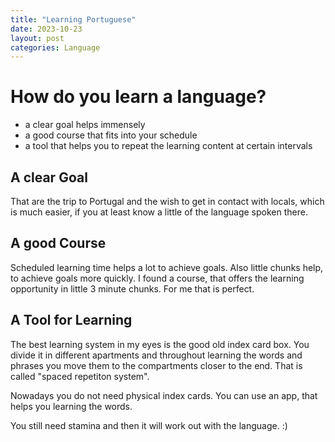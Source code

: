 ```yaml
---
title: "Learning Portuguese"
date: 2023-10-23
layout: post
categories: Language
---
```


# How do you learn a language?

- a clear goal helps immensely
- a good course that fits into your schedule
- a tool that helps you to repeat the learning content at certain intervals

## A clear Goal
That are the trip to Portugal and the wish to get in contact with locals, which is much easier, if you at least know a little of the language spoken there.

## A good Course
Scheduled learning time helps a lot to achieve goals. Also little chunks help, to achieve goals more quickly. 
I found a course, that offers the learning opportunity in little 3 minute chunks. For me that is perfect.

## A Tool for Learning
The best learning system in my eyes is the good old index card box. 
You divide it in different apartments and throughout learning the words and phrases you move them to the compartments closer to the end. 
That is called "spaced repetiton system". 

Nowadays you do not need physical index cards. You can use an app, that helps you learning the words.

You still need stamina and then it will work out with the language. :)
